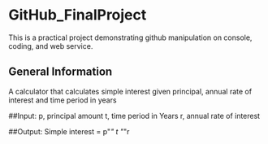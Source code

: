 # GitHub_FinalProject
This is a practical project demonstrating github manipulation on console, coding, and web service.
## General Information
A calculator that calculates simple interest given principal, annual rate of interest and time period in years

##Input:
  p, principal amount
  t, time period in Years
  r, annual rate of interest

##Output:
  Simple interest = p"*" t "*"r
